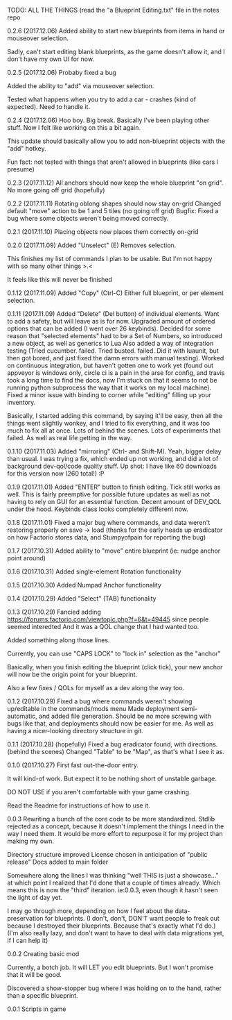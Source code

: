 TODO:
ALL THE THINGS (read the "a Blueprint Editing.txt" file in the notes repo

0.2.6 (2017.12.06)
Added ability to start new blueprints from items in hand or mouseover selection.

Sadly, can't start editing blank blueprints, as the game doesn't allow it, and I don't have my
    own UI for now.

0.2.5 (2017.12.06)
Probaby fixed a bug

Added the ability to "add" via mouseover selection.

Tested what happens when you try to add a car - crashes (kind of expected). Need to handle it.

0.2.4 (2017.12.06)
Hoo boy. Big break. Basically I've been playing other stuff. Now I felt like working on this a bit again.

This update should basically allow you to add non-blueprint objects with the "add" hotkey.

Fun fact: not tested with things that aren't allowed in blueprints (like cars I presume)

0.2.3 (2017.11.12)
All anchors should now keep the whole blueprint "on grid". No more going off grid (hopefully)

0.2.2 (2017.11.11)
Rotating oblong shapes should now stay on-grid
Changed default "move" action to be 1 and 5 tiles (no going off grid)
Bugfix: Fixed a bug where some objects weren't being moved correctly.

0.2.1 (2017.11.10)
Placing objects now places them correctly on-grid

0.2.0 (2017.11.09)
Added "Unselect" (E)
Removes selection.

This finishes my list of commands I plan to be usable. But I'm not happy with so many other things >.<

It feels like this will never be finished

0.1.12 (2017.11.09)
Added "Copy" (Ctrl-C)
Either full blueprint, or per element selection.

0.1.11 (2017.11.09)
Added "Delete" (Del button) of individual elements. Want to add a safety, but will leave as is for now.
Upgraded amount of ordered options that can be added (I went over 26 keybinds).
Decided for some reason that "selected elements" had to be a Set of Numbers, so introduced a new
    object, as well as generics to Lua
Also added a way of integration testing (Tried cucumber. failed. Tried busted. failed. 
    Did it with luaunit, but then got bored, and just fixed the damn errors with manual testing). 
Worked on continuous integration, but haven't gotten one to work yet (found out appveyor is windows
    only, circle ci is a pain in the arse for config, and travis took a long time to find the docs,
    now I'm stuck on that it seems to not be running python subprocess the way that it works
    on my local machine).
Fixed a minor issue with binding to corner while "editing" filling up your inventory.
    

Basically, I started adding this command, by saying it'll be easy, then all the things went slightly
    wonkey, and I tried to fix everything, and it was too much to fix all at once.
Lots of behind the scenes. 
Lots of experiments that failed. 
As well as real life getting in the way.

0.1.10 (2017.11.03)
Added "mirroring" (Ctrl- and Shift-M). Yeah, bigger delay than usual. I was trying a fix, which 
    ended up not working, and did a lot of background dev-qol/code quality stuff. 
    Up shot: I have like 60 downloads for this version now (260 total!) :P

0.1.9 (2017.11.01)
Added "ENTER" button to finish editing. Tick still works as well. This is fairly preemptive for possible future updates
	as well as not having to rely on GUI for an essential function.
Decent amount of DEV_QOL under the hood. Keybinds class looks completely different now.

0.1.8 (2017.11.01)
Fixed a major bug where commands, and data weren't restoring properly on save -> load
	(thanks for the early heads up eradicator on how Factorio stores data, and Stumpyofpain for reporting the bug)

0.1.7 (2017.10.31)
Added ability to "move" entire blueprint (ie: nudge anchor point around)

0.1.6 (2017.10.31)
Added single-element Rotation functionality

0.1.5 (2017.10.30)
Added Numpad Anchor functionality

0.1.4 (2017.10.29)
Added "Select" (TAB) functionality

0.1.3 (2017.10.29)
Fancied adding https://forums.factorio.com/viewtopic.php?f=6&t=49445 since people seemed interedted
And it was a QOL change that I had wanted too.

Added something along those lines.

Currently, you can use "CAPS LOCK" to "lock in" selection as the "anchor"

Basically, when you finish editing the blueprint (click tick), your new anchor will now be the origin
point for your blueprint.

Also a few fixes / QOLs for myself as a dev along the way too.

0.1.2 (2017.10.29)
Fixed a bug where commands weren't showing up/editable in the commands/mods menu
Made deployment semi-automatic, and added file generation. Should be no more screwing with bugs like that, 
    and deployments should now be easier for me. As well as having a nicer-looking directory structure in git.

0.1.1 (2017.10.28)
(hopefully) Fixed a bug eradicator found, with directions.
(behind the scenes) Changed "Table" to be "Map", as that's what I see it as.

0.1.0 (2017.10.27)
First fast out-the-door entry.

It will kind-of work. But expect it to be nothing short of unstable garbage.

DO NOT USE if you aren't comfortable with your game crashing.

Read the Readme for instructions of how to use it.

0.0.3
Rewriting a bunch of the core code to be more standardized. 
Stdlib rejected as a concept, because it doesn't implement the things I need in the way I need them.
It would be more effort to repurpose it for my project than making my own.

Directory structure improved
License chosen in anticipation of "public release"
Docs added to main folder

Somewhere along the lines I was thinking "well THIS is just a showcase..." at which point I realized that I'd done that a couple of times already.
Which means this is now the "third" iteration. ie:0.0.3, even though it hasn't seen the light of day yet.

I may go through more, depending on how I feel about the data-preservation for blueprints.
(I don't, don't, DON'T want people to freak out because I destroyed their blueprints. Because that's exactly what I'd do.)
(I'm also really lazy, and don't want to have to deal with data migrations yet, if I can help it)

0.0.2
Creating basic mod

Currently, a botch job. 
It will LET you edit blueprints. 
But I won't promise that it will be good.

Discovered a show-stopper bug where I was holding on to the hand, rather than a specific blueprint.

0.0.1
Scripts in game